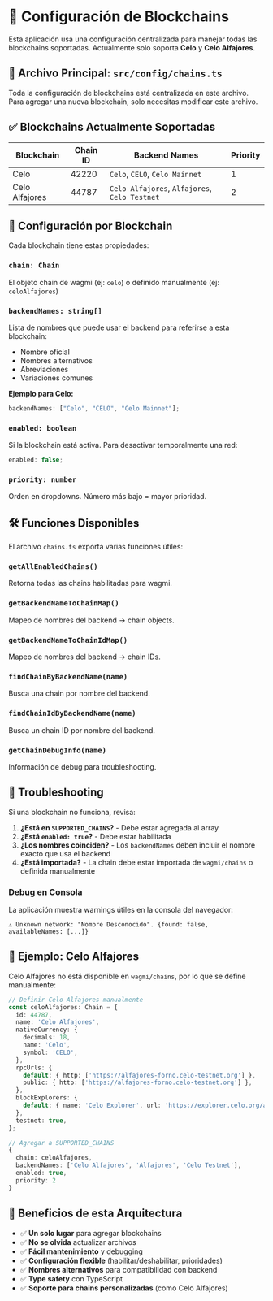 # 🔗 Configuración de Blockchains

Esta aplicación usa una configuración centralizada para manejar todas las blockchains soportadas. Actualmente solo soporta **Celo** y **Celo Alfajores**.

## 📁 Archivo Principal: `src/config/chains.ts`

Toda la configuración de blockchains está centralizada en este archivo. Para agregar una nueva blockchain, solo necesitas modificar este archivo.

## ✅ Blockchains Actualmente Soportadas

| Blockchain     | Chain ID | Backend Names                                 | Priority |
| -------------- | -------- | --------------------------------------------- | -------- |
| Celo           | 42220    | `Celo`, `CELO`, `Celo Mainnet`                | 1        |
| Celo Alfajores | 44787    | `Celo Alfajores`, `Alfajores`, `Celo Testnet` | 2        |

## 🔧 Configuración por Blockchain

Cada blockchain tiene estas propiedades:

### `chain: Chain`

El objeto chain de wagmi (ej: `celo`) o definido manualmente (ej: `celoAlfajores`)

### `backendNames: string[]`

Lista de nombres que puede usar el backend para referirse a esta blockchain:

- Nombre oficial
- Nombres alternativos
- Abreviaciones
- Variaciones comunes

**Ejemplo para Celo:**

```typescript
backendNames: ["Celo", "CELO", "Celo Mainnet"];
```

### `enabled: boolean`

Si la blockchain está activa. Para desactivar temporalmente una red:

```typescript
enabled: false;
```

### `priority: number`

Orden en dropdowns. Número más bajo = mayor prioridad.

## 🛠️ Funciones Disponibles

El archivo `chains.ts` exporta varias funciones útiles:

### `getAllEnabledChains()`

Retorna todas las chains habilitadas para wagmi.

### `getBackendNameToChainMap()`

Mapeo de nombres del backend → chain objects.

### `getBackendNameToChainIdMap()`

Mapeo de nombres del backend → chain IDs.

### `findChainByBackendName(name)`

Busca una chain por nombre del backend.

### `findChainIdByBackendName(name)`

Busca un chain ID por nombre del backend.

### `getChainDebugInfo(name)`

Información de debug para troubleshooting.

## 🚨 Troubleshooting

Si una blockchain no funciona, revisa:

1. **¿Está en `SUPPORTED_CHAINS`?** - Debe estar agregada al array
2. **¿Está `enabled: true`?** - Debe estar habilitada
3. **¿Los nombres coinciden?** - Los `backendNames` deben incluir el nombre exacto que usa el backend
4. **¿Está importada?** - La chain debe estar importada de `wagmi/chains` o definida manualmente

### Debug en Consola

La aplicación muestra warnings útiles en la consola del navegador:

```
⚠️ Unknown network: "Nombre Desconocido". {found: false, availableNames: [...]}
```

## 📝 Ejemplo: Celo Alfajores

Celo Alfajores no está disponible en `wagmi/chains`, por lo que se define manualmente:

```typescript
// Definir Celo Alfajores manualmente
const celoAlfajores: Chain = {
  id: 44787,
  name: 'Celo Alfajores',
  nativeCurrency: {
    decimals: 18,
    name: 'Celo',
    symbol: 'CELO',
  },
  rpcUrls: {
    default: { http: ['https://alfajores-forno.celo-testnet.org'] },
    public: { http: ['https://alfajores-forno.celo-testnet.org'] },
  },
  blockExplorers: {
    default: { name: 'Celo Explorer', url: 'https://explorer.celo.org/alfajores' },
  },
  testnet: true,
};

// Agregar a SUPPORTED_CHAINS
{
  chain: celoAlfajores,
  backendNames: ['Celo Alfajores', 'Alfajores', 'Celo Testnet'],
  enabled: true,
  priority: 2
}
```

## 🎯 Beneficios de esta Arquitectura

- ✅ **Un solo lugar** para agregar blockchains
- ✅ **No se olvida** actualizar archivos
- ✅ **Fácil mantenimiento** y debugging
- ✅ **Configuración flexible** (habilitar/deshabilitar, prioridades)
- ✅ **Nombres alternativos** para compatibilidad con backend
- ✅ **Type safety** con TypeScript
- ✅ **Soporte para chains personalizadas** (como Celo Alfajores)
